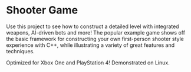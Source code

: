 # Shooter Game
Use this project to see how to construct a detailed level with integrated weapons, AI-driven bots and more! The popular example game shows off the basic framework for constructing your own first-person shooter style experience with C++, while illustrating a variety of great features and techniques.

Optimized for Xbox One and PlayStation 4! Demonstrated on Linux.
